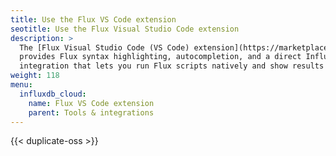```yaml
---
title: Use the Flux VS Code extension
seotitle: Use the Flux Visual Studio Code extension
description: >
  The [Flux Visual Studio Code (VS Code) extension](https://marketplace.visualstudio.com/items?itemName=influxdata.flux)
  provides Flux syntax highlighting, autocompletion, and a direct InfluxDB Cloud server
  integration that lets you run Flux scripts natively and show results in VS Code.
weight: 118
menu:
  influxdb_cloud:
    name: Flux VS Code extension
    parent: Tools & integrations
---
```


{{< duplicate-oss >}}